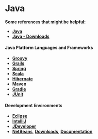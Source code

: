 # Java

**Some references that might be helpful:**

- **<a href="https://www.oracle.com/java/index.html" target="_blank" title="Java">Java</a>**
- **<a href="http://www.oracle.com/technetwork/java/javase/downloads/index.html" target="_blank" title="Java Downloads">Java - Downloads</a>**

#### Java Platform Languages and Frameworks

- **<a href="http://groovy-lang.org/" target="_blank">Groovy</a>**
- **<a href="https://grails.org/" target="_blank">Grails</a>**
- **<a href="https://spring.io/" target="_blank">Spring</a>**
- **<a href="http://www.scala-lang.org/" target="_blank">Scala</a>**
- **<a href="http://hibernate.org/" target="_blank">Hibernate</a>**
- **<a href="https://maven.apache.org/" target="_blank">Maven</a>**
- **<a href="https://gradle.org/" target="_blank">Gradle</a>**
- **<a href="http://junit.org/junit4/" target="_blank">JUnit</a>**

#### Development Environments

- **<a href="https://eclipse.org/" target="_blank" title="Eclipse">Eclipse</a>**
- **<a href="https://www.jetbrains.com/idea/" target="_blank" title="IntelliJ">IntelliJ</a>**
- **<a href="http://www.oracle.com/technetwork/developer-tools/jdev/overview/index.html" target="_blank" title="JDeveloper">JDeveloper</a>**
- **<a href="https://netbeans.org/" target="_blank" title="NetBeans">NetBeans</a>**, **<a href="https://netbeans.org/downloads/" target="_blank" title="NetBeans Downloads">Downloads</a>**, **<a href="https://netbeans.org/kb/index.html" target="_blank" title="NetBeans Documentation">Documentation</a>** 
 
